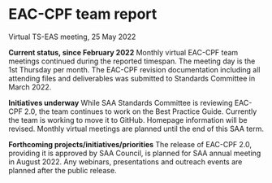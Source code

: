 # EAC-CPF team report
Virtual TS-EAS meeting, 25 May 2022

**Current status, since February 2022**
Monthly virtual EAC-CPF team meetings continued during the reported timespan. The meeting day is the 1st Thursday per month.
The EAC-CPF revision documentation including all attending files and deliverables was submitted to Standards Committee in March 2022.

**Initiatives underway**
While SAA Standards Committee is reviewing EAC-CPF 2.0, the team continues to work on the Best Practice Guide. Currently the team is working to move it to GitHub. 
Homepage information will be revised.
Monthly virtual meetings are planned until the end of this SAA term.

**Forthcoming projects/initiatives/priorities**
The release of EAC-CPF 2.0, providing it is approved by SAA Council, is planned for SAA annual meeting in August 2022. Any webinars, presentations and outreach events are planned after the public release.

